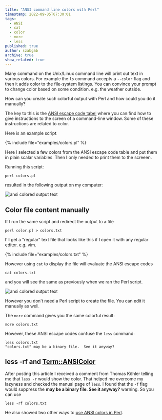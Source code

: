 ```yaml
---
title: "ANSI command line colors with Perl"
timestamp: 2022-09-05T07:30:01
tags:
  - ANSI
  - cat
  - color
  - more
  - less
published: true
author: szabgab
archive: true
show_related: true
---
```



Many command on the Unix/Linux command line will print out text in various colors. For example the `ls` command accepts a `--color`
flag and then it adds color to the file-system listings. You can convince your prompt to change color based on some condition.
e.g. the weather outside.

How can you create such colorful output with Perl and how could you do it manually?


The key to this is the [ANSI escape code tabel](https://en.wikipedia.org/wiki/ANSI_escape_code)
where you can find how to give instructions to the screen of a command-line window. Some of these instructions are related to color.

Here is an example script:

{% include file="examples/colors.pl" %}

Here I selected a few colors from the ANSI escape code table and put them in plain scalar variables. Then I only needed to print them to the screeen.

Running this script:

```
perl colors.pl
```

resulted in the following output on my computer:

<img src="/img/ansi-colors.png" alt="ansi colored output text">


## Color file content manually

If I run the same script and redirect the output to a file

```
perl color.pl > colors.txt
```

I'll get a "regular" text file that looks like this if I open it with any regular editor. e.g. vim.

{% include file="examples/colors.txt" %}

However using `cat` to display the file will evaluate the ANSI escape codes

```
cat colors.txt
```

and you will see the same as previously when we ran the Perl script.

<img src="/img/ansi-colors.png" alt="ansi colored output text">

However you don't need a Perl script to create the file. You can edit it manually as well.

The `more` command gives you the same colorful result:

```
more colors.txt
```

However, these ANSI escape codes confuse the `less` command:

```
less colors.txt
"colors.txt" may be a binary file.  See it anyway?
```


## less -rf and [Term::ANSIColor](https://metacpan.org/pod/Term::ANSIColor)

After posting this article I received a comment from Thomas Köhler telling me that `less -r`
would show the color. That helped me overcome my lazyness and checked the manual page of `less`.
I found that the `-f` flag would suppress the **may be a binary file.  See it anyway?** warning.
So you can use

```
less -rf colors.txt
```

He also showed two other ways to [use ANSI colors in Perl](http://gott-gehabt.de/800_wer_wir_sind/thomas/Homepage/Computer/perl/ansi-colors.html).

